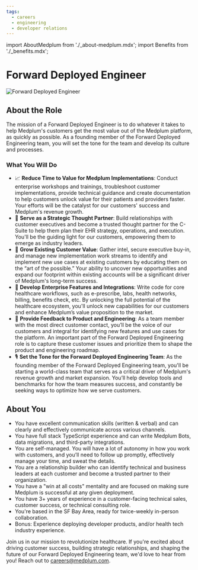 ```yaml
---
tags:
  - careers
  - engineering
  - developer relations
---
```


import AboutMedplum from './\_about-medplum.mdx';
import Benefits from './\_benefits.mdx';

# Forward Deployed Engineer

![Forward Deployed Engineer](/img/careers/forward-deployed-engineer.webp)

## About the Role

The mission of a Forward Deployed Engineer is to do whatever it takes to help Medplum's customers get the most value out of the Medplum platform, as quickly as possible. As a founding member of the Forward Deployed Engineering team, you will set the tone for the team and develop its culture and processes.

### What You Will Do

- 📈 **Reduce Time to Value for Medplum Implementations**: Conduct enterprise workshops and trainings, troubleshoot customer implementations, provide technical guidance and create documentation to help customers unlock value for their patients and providers faster. Your efforts will be the catalyst for our customers' success and Medplum's revenue growth.
- 🧠 **Serve as a Strategic Thought Partner**: Build relationships with customer executives and become a trusted thought partner for the C-Suite to help them plan their EHR strategy, operations, and execution. You'll be the guiding light for our customers, empowering them to emerge as industry leaders.
- 🌱 **Grow Existing Customer Value**: Gather intel, secure executive buy-in, and manage new implementation work streams to identify and implement new use cases at existing customers by educating them on the “art of the possible.” Your ability to uncover new opportunities and expand our footprint within existing accounts will be a significant driver of Medplum's long-term success.
- 🔌 **Develop Enterprise Features and Integrations**: Write code for core healthcare workflows, such as e-prescribe, labs, health networks, billing, benefits check, etc. By unlocking the full potential of the healthcare ecosystem, you'll unlock new capabilities for our customers and enhance Medplum’s value proposition to the market.
- 🎯 **Provide Feedback to Product and Engineering**: As a team member with the most direct customer contact, you’ll be the voice of our customers and integral for identifying new features and use cases for the platform. An important part of the Forward Deployed Engineering role is to capture these customer issues and prioritize them to shape the product and engineering roadmap.
- 🎙️ **Set the Tone for the Forward Deployed Engineering Team**: As the founding member of the Forward Deployed Engineering team, you'll be starting a world-class team that serves as a critical driver of Medplum's revenue growth and market expansion. You’ll help develop tools and benchmarks for how the team measures success, and constantly be seeking ways to optimize how we serve customers.

## About You

- You have excellent communication skills (written & verbal) and can clearly and effectively communicate across various channels.
- You have full stack TypeScript experience and can write Medplum Bots, data migrations, and third-party integrations.
- You are self-managed. You will have a lot of autonomy in how you work with customers, and you’ll need to follow up promptly, effectively manage your time, and sweat the details.
- You are a relationship builder who can identify technical and business leaders at each customer and become a trusted partner to their organization.
- You have a "win at all costs" mentality and are focused on making sure Medplum is successful at any given deployment.
- You have 3+ years of experience in a customer-facing technical sales, customer success, or technical consulting role.
- You're based in the SF Bay Area, ready for twice-weekly in-person collaboration.
- Bonus: Experience deploying developer products, and/or health tech industry experience.

<AboutMedplum />

<Benefits/>

Join us in our mission to revolutionize healthcare. If you're excited about driving customer success, building strategic relationships, and shaping the future of our Forward Deployed Engineering team, we'd love to hear from you! Reach out to careers@medplum.com.
